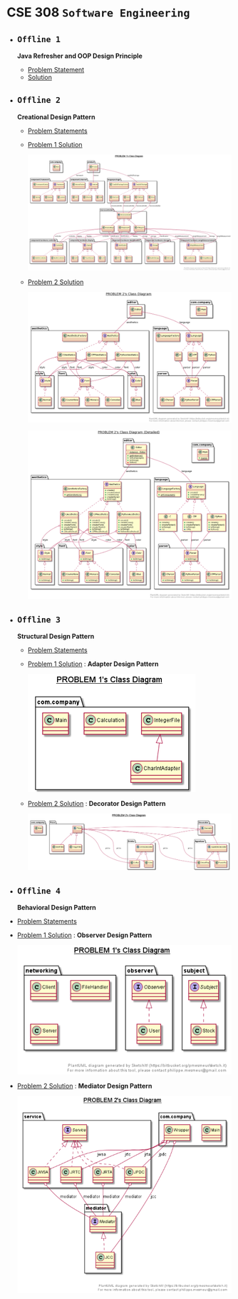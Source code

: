 # **CSE 308 `Software Engineering`**

 - ## **`Offline 1`**
  
    **Java Refresher and OOP Design Principle**
   - [Problem Statement](/Offline%201/CSE_308_OOP_Offline_1.pdf)
   - [Solution](/Offline%201/src)

 - ## **`Offline 2`**
  
    **Creational Design Pattern**
   - [Problem Statements](/Offline%202/Assignment%202%20on%20Creational%20Design%20Pattern.pdf)
   - [Problem 1 Solution](/Offline%202/Problem%201/src)

     ![](Offline%202/Problem%201/uml_class_diagram_simplified.png)

   - [Problem 2 Solution](/Offline%202/Problem%202/src)
      
      ![](Offline%202/Problem%202/uml_class_diagam_simplified.png)

      ![](Offline%202/Problem%202/uml_class_diagam_detailed.png)

 - ## **`Offline 3`**
  
    **Structural Design Pattern**
   - [Problem Statements](Offline%203/Problems%20on%20Structural%20Design%20Patterns.pdf)
   - [Problem 1 Solution](/Offline%203/Problem%201/src) : **Adapter Design Pattern**

     ![](Offline%203/Problem%201/Problem_1.png)

   - [Problem 2 Solution](/Offline%203/Problem%202/src) : **Decorator Design Pattern**
      
     ![](Offline%203/Problem%202/Problem_2.png)

  - ## **`Offline 4`**
  
    **Behavioral Design Pattern**
   - [Problem Statements](Offline%204/Jan_2021_CSE_308_Behavioural_Design_Patterns.pdf)
   - [Problem 1 Solution](Offline%204/Problem%201/src) : **Observer Design Pattern**

     ![](Offline%204/Problem%201/Offline_4__Problem_1.png)

   - [Problem 2 Solution](/Offline%204/Problem%202/src) : **Mediator Design Pattern**
      
     ![](Offline%204/Problem%202/Offline_4__Problem_2.png)